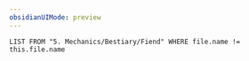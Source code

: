 ```yaml
---
obsidianUIMode: preview
---
```

```dataview
LIST FROM "5. Mechanics/Bestiary/Fiend" WHERE file.name != this.file.name
```